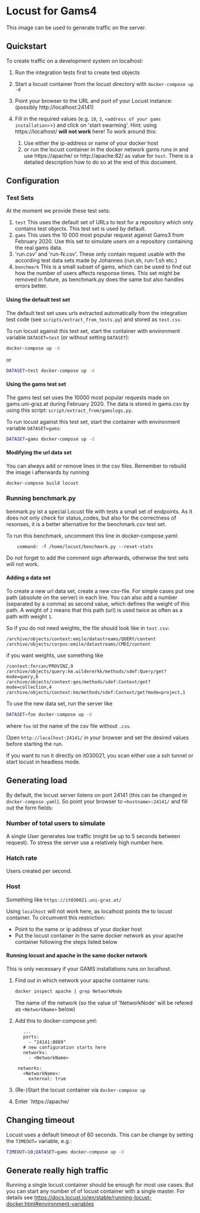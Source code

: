 # Locust for Gams4

This image can be used to generate traffic on the server.

## Quickstart

To create traffic on a development system on localhost:

1. Run the integration tests first to create test objects
2. Start a locust container from the locust directory with
   `docker-compose up -d`
3. Point your browser to the URL and port of your Locust instance: 
   (possibly http://localhost:24141)
4. Fill in the required values (e.g. `10`, `3`, `<address of your gams installation>`>)
    and click on 'start swarming'. 
    Hint: using https://localhost/ **will not work** here! To work around this:

   1. Use either the ip-address or name of your docker host
   2. or run the locust container in the docker network gams runs in and use 
      https://apache/ or http://apache:82/ as value for `host`. There is a 
      detailed description how to do so at the end of this document.

## Configuration

### Test Sets

At the moment we provide these test sets:

1. `test` This uses the default set of URLs to test for a repository which only 
   contains test objects. This test set is used by default.
2. `gams` This uses the 10 000 most popular request against Gams3 from February 2020.
   Use this set to simulate users on a repository containing the real gams data.
3. 'run.csv' and 'run-N.csv'. These only contain request usable with the according 
   test data sets made by Johannes (run.sh, run-1.sh etc.)
4. `benchmark` This is a small subset of gams, which can be used to find out how the 
   number of users affects response times. This set might be removed in future, as 
   benchmark.py does the same but also handles errors better.

#### Using the default test set

The default test set uses urls extracted automatically from the integration test 
code (see `scripts/extract_from_tests.py`) and stored as `test.csv`.

To run locust against this test set, start the container with environment variable 
`DATASET=test` (or without setting `DATASET`):

~~~bash
docker-compose up -d
~~~

or

~~~bash
DATASET=test docker-compose up -d
~~~

#### Using the gams test set

The gams test set uses the 10000 most popular requests made on gams.uni-graz.at during 
February 2020. The data is stored in gams.csv by using this script: 
`script/extract_from/gamslogs.py`.

To run locust against this test set, start the container with environment variable `DATASET=gams`:

~~~bash
DATASET=gams docker-compose up -d
~~~

#### Modifying the url data set

You can always add or remove lines in the csv files. Remember to rebuild the image i
afterwards by running

~~~bash
docker-compose build locust
~~~


### Running benchmark.py

benmark.py ist a special Locust file with tests a small set of endpoints. As it does 
not only check for status_codes, but also for the correctness of resonses, it is a 
better alternative for the benchmark.csv test set.

To run this benchmark, uncomment this line in docker-compose.yaml:

```
    command: -f /home/locust/benchmark.py --reset-stats
```

Do not forget to add the comment sign afterwards, otherwise the test sets will not work.

#### Adding a data set

To create a new url data set, create a new csv-file. For simple cases put one path 
(absolute on the server) in each line. You can also add a number (separated by a 
comma) as second value, which defines the weight of this path. A weight of `2` means 
that this path (url) is used twice as often as a path with weight `1`.

So if you do not need weights, the file should look like in `test.csv`:

~~~text
/archive/objects/context:emile/datastreams/QUERY/content
/archive/objects/corpus:emile/datastreams/CMDI/content
~~~

if you want weights, use something like

~~~text
/context:fercan/PROVINZ,9
/archive/objects/query:km.wildererkk/methods/sdef:Query/get?mode=query,6
/archive/objects/context:ges/methods/sdef:Context/get?mode=collection,4
/archive/objects/context:km/methods/sdef:Context/get?mode=project,1
~~~

To use the new data set, run the server like

~~~bash
DATASET=foo docker-compose up -d
~~~

where `foo` ist the name of the csv file without `.csv`.

Open `http://localhost:24141/` in your browser and set the desired values before 
starting the run.

If you want to run it directly on it030021, you scan either use a ssh tunnel or start 
locust in headless mode.

## Generating load

By default, the locust server listens on port 24141 (this can be changed in
`docker-compose.yaml`). So point your browser to `<hostname>:24141/` and fill
out the form fields:

### Number of total users to simulate

A single User generates low traffic (might be up to 5 seconds between request).
To stress the server use a relatively high number here.

### Hatch rate

Users created per second.

### Host

Something like `https://it030021.uni-graz.at/`

Using `localhost` will not work here, as localhost points the to locust container. 
To circumvent this restriction:

* Point to the name or ip address of your docker host
* Put the locust container in the same docker network as your apache container 
  following the steps listed below

#### Running locust and apache in the same docker network

This is only necessary if your GAMS installations runs on localhost.

1. Find out in which network your apache container runs:

   ~~~bash
   docker inspect apache | grep NetworkMode
   ~~~

    The name of the network (so the value of 'NetworkNode' will be refered as 
    `<NetworkName>` below)

2. Add this to docker-compose.yml:

   ~~~
      ...
      ports:
        - "24141:8089"
      # new configuration starts here
      networks:
        - <NetworkName>

    networks:
      <NetworkName>:
        external: true
   ~~~

3. (Re-)Start the locust container via `docker-compose up`
4. Enter `https://apache/

## Changing timeout

Locust uses a default timeout of 60 seconds. This can be change by setting the
`TIMEOUT=` variable, e.g.:

~~~bash
TIMEOUT=10;DATASET=gams docker-compose up -d
~~~

## Generate really high traffic

Running a single locust container should be enough for most use cases.
But you can start any number of of locust container with a single master.
For details see 
https://docs.locust.io/en/stable/running-locust-docker.html#environment-variables
